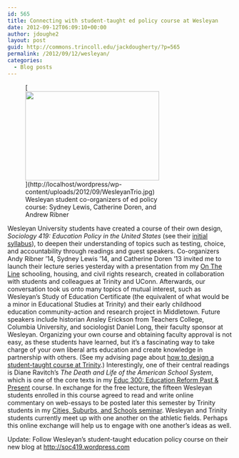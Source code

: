 ```yaml
---
id: 565
title: Connecting with student-taught ed policy course at Wesleyan
date: 2012-09-12T06:09:10+00:00
author: jdoughe2
layout: post
guid: http://commons.trincoll.edu/jackdougherty/?p=565
permalink: /2012/09/12/wesleyan/
categories:
  - Blog posts
---
```

<figure id="attachment_567" style="width: 300px" class="wp-caption alignright">[<img class="size-medium wp-image-567   " src="http://commons.trincoll.edu/jackdougherty/files/2012/09/WesleyanTrio-300x200.jpg" alt="" width="300" height="200" />](http://localhost/wordpress/wp-content/uploads/2012/09/WesleyanTrio.jpg)<figcaption class="wp-caption-text">Wesleyan student co-organizers of ed policy course: Sydney Lewis, Catherine Doren, and Andrew Ribner</figcaption></figure> 

Wesleyan University students have created a course of their own design, _Sociology 419: Education Policy in the United States_ (see their <a title="syllabus" href="http://localhost/wordpress/wp-content/uploads/2012/09/WesleyanEdPolSyll2012.pdf" target="_blank">initial syllabus</a>), to deepen their understanding of topics such as testing, choice, and accountability through readings and guest speakers. Co-organizers Andy Ribner &#8217;14, Sydney Lewis &#8217;14, and Catherine Doren &#8217;13 invited me to launch their lecture series yesterday with a presentation from my <a title="OnTheLine" href="http://ontheline.trincoll.edu" target="_blank">On The Line</a> schooling, housing, and civil rights research, created in collaboration with students and colleagues at Trinity and UConn. Afterwards, our conversation took us onto many topics of mutual interest, such as Wesleyan&#8217;s Study of Education Certificate (the equivalent of what would be a minor in Educational Studies at Trinity) and their early childhood education community-action and research project in Middletown. Future speakers include historian Ansley Erickson from Teachers College, Columbia University, and sociologist Daniel Long, their faculty sponsor at Wesleyan. Organizing your own course and obtaining faculty approval is not easy, as these students have learned, but it&#8217;s a fascinating way to take charge of your own liberal arts education and create knowledge in partnership with others. (See my advising page about <a title="student-taught-course" href="http://commons.trincoll.edu/jackdougherty/advising/independent-study/" target="_blank">how to design a student-taught course at Trinity</a>.) Interestingly, one of their central readings is Diane Ravitch&#8217;s _The Death and Life of the American School System_, which is one of the core texts in my <a title="ed300" href="http://commons.trincoll.edu/edreform" target="_blank">Educ 300: Education Reform Past & Present</a> course. In exchange for the free lecture, the fifteen Wesleyan students enrolled in this course agreed to read and write online commentary on web-essays to be posted later this semester by Trinity students in my <a title="cssp" href="http://commons.trincoll.edu/cssp" target="_blank">Cities, Suburbs, and Schools seminar</a>. Wesleyan and Trinity students currently meet up with one another on the athletic fields. Perhaps this online exchange will help us to engage with one another&#8217;s ideas as well.

Update: Follow Wesleyan&#8217;s student-taught education policy course on their new blog at <a title="Wesleyan blog" href="http://soc419.wordpress.com" target="_blank">http://soc419.wordpress.com</a>